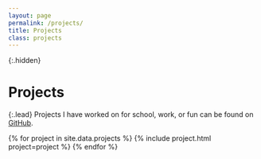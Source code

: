 ```yaml
---
layout: page
permalink: /projects/
title: Projects
class: projects
---
```


{:.hidden}
# Projects

{:.lead}
Projects I have worked on for school, work, or fun can be found on [GitHub](https://github.com/namdy0429).

<div class="grid">
  {% for project in site.data.projects %}
    {% include project.html project=project %}
  {% endfor %}
</div>
